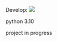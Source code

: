 Develop:
<img src="https://github.com/Deskent/ci_api/workflows/ci_api_tests/badge.svg?branch=develop"><br>

python 3.10

project in progress
